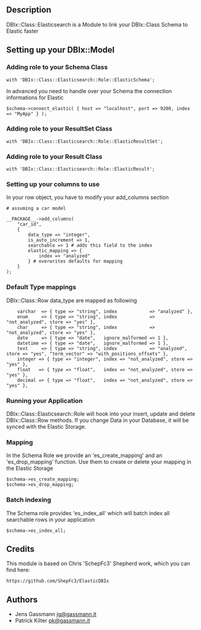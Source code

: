 ## Description

DBIx::Class::Elasticsearch is a Module to link your DBIx::Class Schema to Elastic faster

## Setting up your DBIx::Model

### Adding role to your Schema Class

    with 'DBIx::Class::Elasticsearch::Role::ElasticSchema';

In advanced you need to handle over your Schema the connection informations for Elastic

    $schema->connect_elastic( { host => "localhost", port => 9200, index => "MyApp" } );

### Adding role to your ResultSet Class

    with 'DBIx::Class::Elasticsearch::Role::ElasticResultSet';

### Adding role to your Result Class

    with 'DBIx::Class::Elasticsearch::Role::ElasticResult';

### Setting up your columns to use

In your row object, you have to modify your add_columns section

    # assuming a car model

    __PACKAGE__->add_columns(
        "car_id",
        {
            data_type => "integer",
            is_auto_increment => 1,
            searchable => 1 # adds this field to the index
            elastic_mapping => {
                index => "analyzed"
            } # overwrites defaults for mapping
        }
    );

### Default Type mappings

DBIx::Class::Row data_type are mapped as following

        varchar  => { type => "string", index            => "analyzed" },
        enum     => { type => "string", index            => "not_analyzed", store => "yes" },
        char     => { type => "string", index            => "not_analyzed", store => "yes" },
        date     => { type => "date",   ignore_malformed => 1 },
        datetime => { type => "date",   ignore_malformed => 1 },
        text     => { type => "string", index            => "analyzed", store => "yes", "term_vector" => "with_positions_offsets" },
        integer => { type => "integer", index => "not_analyzed", store => "yes" },
        float   => { type => "float",   index => "not_analyzed", store => "yes" },
        decimal => { type => "float",   index => "not_analyzed", store => "yes" },

### Running your Application

DBIx::Class::Elasticsearch::Role will hook into your insert, update and delete DBIx::Class::Row methods. If you change Data in your Database, it will be synced with the Elastic Storage.

### Mapping

In the Schema Role we provide an 'es_create_mapping' and an 'es_drop_mapping' function. Use them to create or delete your mapping in the Elastic Storage

    $schema->es_create_mapping;
    $schema->es_drop_mapping;

### Batch indexing

The Schema role provides 'es_index_all' which will batch index all searchable rows in your application

    $schema->es_index_all;

## Credits

This module is based on Chris 'SchepFc3' Shepherd work, which you can find here:

    https://github.com/ShepFc3/ElasticDBIx

## Authors

* Jens Gassmann  <jg@gassmann.it>
* Patrick Kilter <pk@gassmann.it>
